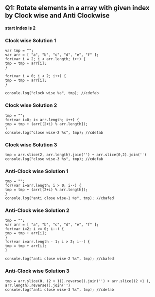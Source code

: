 
## Q1: Rotate elements in a array with given index by Clock wise and Anti Clockwise
#### start index is 2
### Clock wise Solution 1 
`var tmp = "";`    
`var arr = [ "a", "b", "c", "d", "e", "f" ];`    
`for(var i = 2; i < arr.length; i++) {`   
    `tmp = tmp + arr[i];`    
`}`   

`for(var i = 0; i < 2; i++) {`   
	`tmp = tmp + arr[i];`    
`}`   

`console.log("clock wise %s", tmp); //cdefab`  

### Clock wise Solution 2
`tmp = "";`    
`for(var i=0; i< arr.length; i++) {`   
   `tmp = tmp + (arr[(2+i) % arr.length]); `      
`}`   
`console.log("close wise-2 %s", tmp); //cdefab`   
### Clock wise Solution 3
`tmp = arr.slice(2, arr.length).join('') + arr.slice(0,2).join('')`   
`console.log("close wise-3 %s", tmp); //cdefab` 

### Anti-Clock wise Solution 1
`tmp = "";`   
`for(var i=arr.length; i > 0; i--) {`    
   `tmp = tmp + (arr[(2+i) % arr.length]);`  
`}`   
`console.log("anti close wise-1 %s", tmp); //cbafed`   
### Anti-Clock wise Solution 2
`tmp = "";`   
`var arr = [ "a", "b", "c", "d", "e", "f" ];`   
`for(var i=2; i >= 0; i--) {`   
  `tmp = tmp + arr[i];`   
`}`   
`for(var i=arr.length - 1; i > 2; i--) {`   
   `tmp = tmp + arr[i];`   
`}`   

`console.log("anti close wise-2 %s", tmp); //cbafed`  
### Anti-Clock wise Solution 3
`tmp = arr.slice(0, (2 + 1)).reverse().join('') + arr.slice((2 +1 ), arr.length).reverse().join('')`   
`console.log("anti close wise-3 %s", tmp); //cdefab` 
